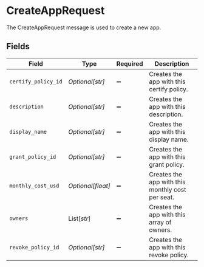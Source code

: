 # CreateAppRequest

The CreateAppRequest message is used to create a new app.


## Fields

| Field                                            | Type                                             | Required                                         | Description                                      |
| ------------------------------------------------ | ------------------------------------------------ | ------------------------------------------------ | ------------------------------------------------ |
| `certify_policy_id`                              | *Optional[str]*                                  | :heavy_minus_sign:                               | Creates the app with this certify policy.        |
| `description`                                    | *Optional[str]*                                  | :heavy_minus_sign:                               | Creates the app with this description.           |
| `display_name`                                   | *Optional[str]*                                  | :heavy_minus_sign:                               | Creates the app with this display name.          |
| `grant_policy_id`                                | *Optional[str]*                                  | :heavy_minus_sign:                               | Creates the app with this grant policy.          |
| `monthly_cost_usd`                               | *Optional[float]*                                | :heavy_minus_sign:                               | Creates the app with this monthly cost per seat. |
| `owners`                                         | List[*str*]                                      | :heavy_minus_sign:                               | Creates the app with this array of owners.       |
| `revoke_policy_id`                               | *Optional[str]*                                  | :heavy_minus_sign:                               | Creates the app with this revoke policy.         |